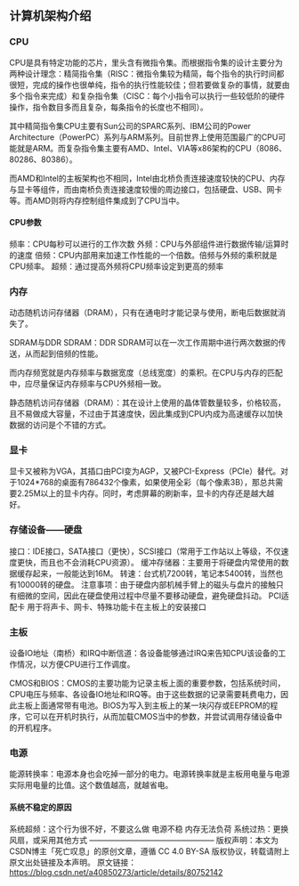 ## 计算机架构介绍

### CPU

CPU是具有特定功能的芯片，里头含有微指令集。而根据指令集的设计主要分为两种设计理念：精简指令集（RISC：微指令集较为精简，每个指令的执行时间都很短，完成的操作也很单纯，指令的执行性能较佳；但若要做复杂的事情，就要由多个指令来完成）和复杂指令集（CISC：每个小指令可以执行一些较低阶的硬件操作，指令数目多而且复杂，每条指令的长度也不相同）。

其中精简指令集CPU主要有Sun公司的SPARC系列、IBM公司的Power Architecture（PowerPC）系列与ARM系列。目前世界上使用范围最广的CPU可能就是ARM。而复杂指令集主要有AMD、Intel、VIA等x86架构的CPU（8086、80286、80386）。

而AMD和Intel的主板架构也不相同，Intel由北桥负责连接速度较快的CPU、内存与显卡等组件，而由南桥负责连接速度较慢的周边接口，包括硬盘、USB、网卡等。而AMD则将内存控制组件集成到了CPU当中。

#### CPU参数

频率：CPU每秒可以进行的工作次数
外频：CPU与外部组件进行数据传输/运算时的速度
倍频：CPU内部用来加速工作性能的一个倍数。倍频与外频的乘积就是CPU频率。
超频：通过提高外频将CPU频率设定到更高的频率

### 内存

动态随机访问存储器（DRAM），只有在通电时才能记录与使用，断电后数据就消失了。

SDRAM与DDR SDRAM：DDR SDRAM可以在一次工作周期中进行两次数据的传送，从而起到倍频的性能。

而内存频宽就是内存频率与数据宽度（总线宽度）的乘积。在CPU与内存的匹配中，应尽量保证内存频率与CPU外频相一致。

静态随机访问存储器（DRAM）：其在设计上使用的晶体管数量较多，价格较高，且不易做成大容量，不过由于其速度快，因此集成到CPU内成为高速缓存以加快数据的访问是个不错的方式。

### 显卡

显卡又被称为VGA，其插口由PCI变为AGP，又被PCI-Express（PCIe）替代。对于1024*768的桌面有786432个像素，如果使用全彩（每个像素3B），那总共需要2.25M以上的显卡内存。同时，考虑屏幕的刷新率，显卡的内存还是越大越好。

### 存储设备——硬盘

接口：IDE接口，SATA接口（更快），SCSI接口（常用于工作站以上等级，不仅速度更快，而且也不会消耗CPU资源）。
缓冲存储器：主要用于将硬盘内常使用的数据缓存起来，一般能达到16M。
转速：台式机7200转，笔记本5400转，当然也有10000转的硬盘。
注意事项：由于硬盘内部机械手臂上的磁头与盘片的接触只有细微的空间，因此在硬盘使用过程中尽量不要移动硬盘，避免硬盘抖动。
PCI适配卡
用于将声卡、网卡、特殊功能卡在主板上的安装接口

### 主板

设备IO地址（南桥）和IRQ中断信道：各设备能够通过IRQ来告知CPU该设备的工作情况，以方便CPU进行工作调度。

CMOS和BIOS：CMOS的主要功能为记录主板上面的重要参数，包括系统时间，CPU电压与频率、各设备IO地址和IRQ等。由于这些数据的记录需要耗费电力，因此主板上面通常带有电池。BIOS为写入到主板上的某一块闪存或EEPROM的程序，它可以在开机时执行，从而加载CMOS当中的参数，并尝试调用存储设备中的开机程序。

### 电源

能源转换率：电源本身也会吃掉一部分的电力。电源转换率就是主板用电量与电源实际用电量的比值。这个数值越高，就越省电。

#### 系统不稳定的原因

系统超频：这个行为很不好，不要这么做
电源不稳
内存无法负荷
系统过热：更换风扇，或采用其他方式
————————————————
版权声明：本文为CSDN博主「死亡叹息」的原创文章，遵循 CC 4.0 BY-SA 版权协议，转载请附上原文出处链接及本声明。
原文链接：https://blog.csdn.net/a40850273/article/details/80752142